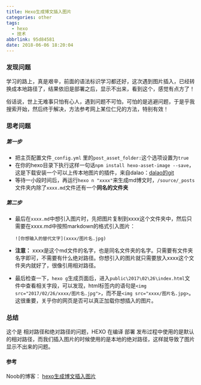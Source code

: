 ```yaml
---
title: Hexo生成博文插入图片
categories: other
tags:
  - hexo
  - 技术
abbrlink: 95d84581
date: 2018-06-06 18:20:04
---
```


### 发现问题

学习的路上，真是艰辛，前面的语法标识学习都还好，这次遇到图片插入，已经转换成本地路径了，结果依旧是部署之后，显示不出来，看到这个，感觉有点方了！

<!-- more -->

俗话说，世上无难事只怕有心人，遇到问题不可怕，可怕的是逃避问题，于是乎我搜索开始，然后终于解决，方法参考网上某位仁兄的方法，特别有效！

### 思考问题

##### 第一步

- 把主页配置文件`_config.yml` 里的`post_asset_folder:`这个选项设置为`true`
- 在你的hexo目录下执行这样一句话`npm install hexo-asset-image --save`，这是下载安装一个可以上传本地图片的插件，来自dalao：[dalao的git](https://github.com/CodeFalling/hexo-asset-image)
- 等待一小段时间后，再运行`hexo n "xxxx"`来生成md博文时，`/source/_posts`文件夹内除了`xxxx.md`文件还有一个**同名的文件夹**

##### 第二步

- 最后在`xxxx.md`中想引入图片时，先把图片复制到xxxx这个文件夹中，然后只需要在xxxx.md中按照markdown的格式引入图片：

  `![你想输入的替代文字](xxxx/图片名.jpg)`

- **注意：** xxxx是这个md文件的名字，也是同名文件夹的名字。只需要有文件夹名字即可，不需要有什么绝对路径。你想引入的图片就只需要放入xxxx这个文件夹内就好了，很像引用相对路径。

- 最后检查一下，`hexo g`生成页面后，进入`public\2017\02\26\index.html`文件中查看相关字段，可以发现，html标签内的语句是`<img src="2017/02/26/xxxx/图片名.jpg">`，而不是`<img src="xxxx/图片名.jpg>`。这很重要，关乎你的网页是否可以真正加载你想插入的图片。

### 总结

这个是 相对路径和绝对路径的问题，HEXO 在编译 部署 发布过程中使用的是默认的相对路径，而我们插入图片的时候使用的是本地的绝对路径，这样就导致了图片显示不出来的问题。

#### 参考

Noob的博客： [hexo生成博文插入图片](https://blog.csdn.net/sugar_rainbow/article/details/57415705)